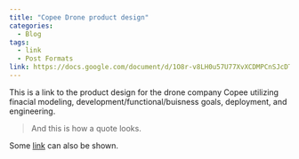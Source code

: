 ```yaml
---
title: "Copee Drone product design"
categories:
  - Blog
tags:
  - link
  - Post Formats
link: https://docs.google.com/document/d/1O8r-v8LH0u57U77XvXCDMPCnSJcDThqKD047vlA__8I/edit?usp=sharing
---
```




This is a link to the product design for the drone company Copee utilizing finacial modeling, development/functional/buisness goals, deployment, and engineering. 
> And this is how a quote looks.

Some [link](#) can also be shown.